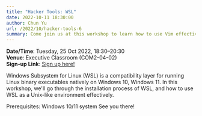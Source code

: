 ```yaml
---
title: "Hacker Tools: WSL"
date: 2022-10-11 18:30:00
author: Chun Yu
url: /2022/10/hacker-tools-6
summary: Come join us at this workshop to learn how to use Vim effectively, from the basics.
---
```

<!--
This workshop has ended; here are links to the materials and recording:

- [Slides](https://github.com/nushackers/hackertools-slides/releases/download/ht-2020-09-22/data-wrangling.pdf)
- [Recording](https://www.youtube.com/watch?v=MyL-RAbPZaY)
-->

**Date/Time**: Tuesday, 25 Oct 2022, 18:30&ndash;20:30<br />
**Venue**: Executive Classroom (COM2-04-02)<br />
**Sign-up Link**: [Sign up here!](https://forms.gle/gUmiLedX26Y24Rgv6)<br />

Windows Subsystem for Linux (WSL) is a compatibility layer for running Linux binary executables natively on Windows 10, Windows 11. In this workshop, we'll go through the installation process of WSL, and how to use WSL  as a Unix-like environment effectively.

Prerequisites: Windows 10/11 system
See you there!
